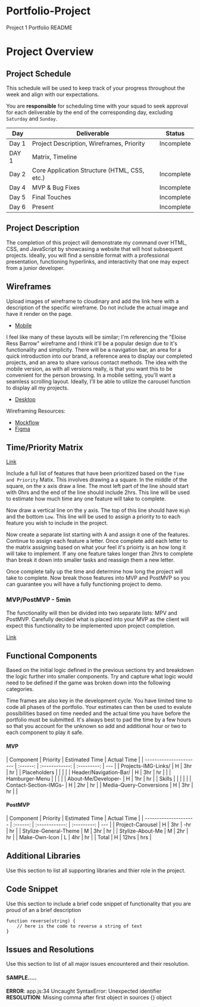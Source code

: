 # Portfolio-Project

Project 1 Portfolio README

# Project Overview

## Project Schedule

This schedule will be used to keep track of your progress throughout the week and align with our expectations.

You are **responsible** for scheduling time with your squad to seek approval for each deliverable by the end of the corresponding day, excluding `Saturday` and `Sunday`.

| Day   | Deliverable                                  | Status     |
| ----- | -------------------------------------------- | ---------- |
| Day 1 | Project Description, Wireframes, Priority    | Incomplete |
| DAY 1 | Matrix, Timeline                             |
| Day 2 | Core Application Structure (HTML, CSS, etc.) | Incomplete |
| Day 4 | MVP & Bug Fixes                              | Incomplete |
| Day 5 | Final Touches                                | Incomplete |
| Day 6 | Present                                      | Incomplete |

## Project Description

<!-- Use this section to describe your final project and perhaps any links to relevant sites that help convey the concept and\or functionality. -->

The completion of this project will demonstrate my command over HTML, CSS, and JavaScript by showcasing a website that will host subsequent projects. Ideally, you will find a sensible format with a professional presentation, functioning hyperlinks, and interactivity that one may expect from a junior developer.

## Wireframes

Upload images of wireframe to cloudinary and add the link here with a description of the specific wireframe. Do not include the actual image and have it render on the page.

- [Mobile](https://res.cloudinary.com/projaymmer/image/upload/v1633735607/Mobile-First-Wireframe_d3u9hb.png)

I feel like many of these layouts will be similar; I'm referencing the "Eloise Ress Barrow" wireframe and I think it'll be a popular design due to it's functionality and simplicity. There will be a navigation bar, an area for a quick introduction into our brand, a reference area to display our completed projects, and an area to share various contact methods. The idea with the mobile version, as with all versions really, is that you want this to be convenient for the person browsing. In a mobile setting, you'll want a seamless scrolling layout. Ideally, I'll be able to utilize the carousel function to display all my projects.

- [Desktop](https://res.cloudinary.com/projaymmer/image/upload/v1633907707/Desktop-Portfolio-Wireframe_gwjasl.png)

Wireframing Resources:

- [Mockflow](https://mockflow.com/app/#Wireframe)
- [Figma](https://www.figma.com/)

## Time/Priority Matrix

[Link](https://res.cloudinary.com/projaymmer/image/upload/v1633976311/Portfolio-Priority-Matrix-Scatter_nficea.png)

Include a full list of features that have been prioritized based on the `Time and Priority` Matix. This involves drawing a a square. In the middle of the square, on the x axis draw a line. The most left part of the line should start with 0hrs and the end of the line should include 2hrs. This line will be used to estimate how much time any one feature will take to complete.

Now draw a vertical line on the y axis. The top of this line should have `High` and the bottom `Low`. This line will be used to assign a priority to to each feature you wish to include in the project.

Now create a separate list starting with A and assign it one of the features. Continue to assign each feature a letter. Once complete add each letter to the matrix assigning based on what your feel it's prioirty is an how long it will take to implement. If any one feature takes longer than 2hrs to complete than break it down into smaller tasks and reassign them a new letter.

Once complete tally up the time and determine how long the project will take to complete. Now break those features into MVP and PostMVP so you can guarantee you will have a fully functioning project to demo.

### MVP/PostMVP - 5min

The functionality will then be divided into two separate lists: MPV and PostMVP. Carefully decided what is placed into your MVP as the client will expect this functionality to be implemented upon project completion.

[Link](https://res.cloudinary.com/projaymmer/image/upload/v1633976312/Portfolio-Priority-Matrix-Data_vu5pql.png)

## Functional Components

Based on the initial logic defined in the previous sections try and breakdown the logic further into smaller components. Try and capture what logic would need to be defined if the game was broken down into the following categories.

Time frames are also key in the development cycle. You have limited time to code all phases of the portfolio. Your estimates can then be used to evalute possibilities based on time needed and the actual time you have before the portfolio must be submitted. It's always best to pad the time by a few hours so that you account for the unknown so add and additional hour or two to each component to play it safe.

#### MVP

| Component               | Priority | Estimated Time | Actual Time |
| ----------------------- | :------: | :------------: | :---------: | --- |
| Projects-IMG-Links/     |    H     |      3hr       |     hr      |
| Placeholders            |          |                |             |
| Header/Navigation-Bar/  |    H     |      3hr       |     hr      |     |
| Hamburger-Menu          |          |                |             |
| About-Me/Developer-     |    H     |      1hr       |     hr      |
| Skills                  |          |                |             |     |
| Contact-Section-IMGs-   |    H     |      2hr       |     hr      |
| Media-Query-Conversions |    H     |      3hr       |     hr      |     |

#### PostMVP

| Component             | Priority | Estimated Time | Actual Time |
| --------------------- | :------: | :------------: | :---------: | --- |
| Project-Carousel      |    H     |      3hr       |     -hr     | hr  |
| Stylize-General-Theme |    M     |      3hr       |     hr      |
| Stylize-About-Me      |    M     |      2hr       |     hr      |
| Make-Own-Icon         |    L     |      4hr       |     hr      |
| Total                 |    H     |     12hrs      |     hrs     |

## Additional Libraries

Use this section to list all supporting libraries and thier role in the project.

## Code Snippet

Use this section to include a brief code snippet of functionality that you are proud of an a brief description

```
function reverse(string) {
	// here is the code to reverse a string of text
}
```

## Issues and Resolutions

Use this section to list of all major issues encountered and their resolution.

#### SAMPLE.....

**ERROR**: app.js:34 Uncaught SyntaxError: Unexpected identifier  
**RESOLUTION**: Missing comma after first object in sources {} object
